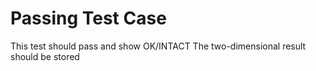 # Passing Test Case

This test should pass and show OK/INTACT
The two-dimensional result should be stored
